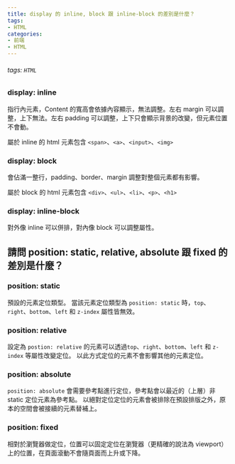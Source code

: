 ```yaml
---
title: display 的 inline, block 跟 inline-block 的差別是什麼？
tags:
- HTML
categories:
- 前端
- HTML
---
```

###### tags: `HTML`
### display: inline
指行內元素，Content 的寬高會依據內容顯示，無法調整。左右 margin 可以調整，上下無法。左右 padding 可以調整，上下只會顯示背景的改變，但元素位置不會動。

屬於 inline 的 html 元素包含 `<span>`、`<a>`、`<input>`、`<img>`
### display: block
會佔滿一整行，padding、border、margin 調整對整個元素都有影響。

屬於 block 的 html 元素包含 `<div>`、`<ul>`、`<li>`、`<p>`、`<h1>`
### display: inline-block
對外像 inline 可以併排，對內像 block 可以調整屬性。

## 請問 position: static, relative, absolute 跟 fixed 的差別是什麼？
### position: static
預設的元素定位類型。
當該元素定位類型為 `position: static` 時，`top`、`right`、`bottom`、`left` 和 `z-index` 屬性皆無效。
### position: relative
設定為 `postion: relative` 的元素可以透過`top`、`right`、`bottom`、`left` 和 `z-index` 等屬性改變定位。
以此方式定位的元素不會影響其他的元素定位。
### position: absolute
`position: absolute` 會需要參考點進行定位，參考點會以最近的（上層）非 static 定位元素為參考點。
以絕對定位定位的元素會被排除在預設排版之外，原本的空間會被接續的元素替補上。
### position: fixed
相對於瀏覽器做定位，位置可以固定定位在瀏覽器（更精確的說法為 viewport）上的位置，在頁面滾動不會隨頁面而上升或下降。